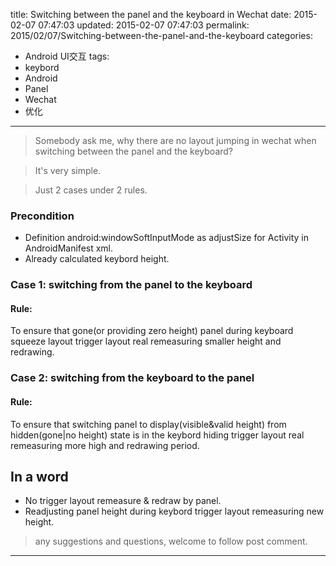 title: Switching between the panel and the keyboard in Wechat
date: 2015-02-07 07:47:03
updated: 2015-02-07 07:47:03
permalink: 2015/02/07/Switching-between-the-panel-and-the-keyboard
categories:
- Android UI交互
tags:
- keybord
- Android
- Panel
- Wechat
- 优化

---

>Somebody ask me, why there are no layout jumping in wechat when switching between the panel and the keyboard?

>It's very simple.

>Just 2 cases under 2 rules.

<!--more-->

### Precondition

- Definition android:windowSoftInputMode as adjustSize for Activity in AndroidManifest xml.
- Already calculated keybord height.


### Case 1: switching from the panel to the keyboard

#### Rule:

To ensure that gone(or providing zero height) panel during keyboard squeeze layout trigger layout real remeasuring smaller height and redrawing.

### Case 2: switching from the keyboard to the panel

#### Rule:
To ensure that switching panel to display(visible&valid height) from hidden(gone|no height) state is in the keybord hiding trigger layout real remeasuring more high and redrawing period.


## In a word

- No trigger layout remeasure & redraw by panel.
- Readjusting panel height during keybord trigger layout remeasuring new height.

>any suggestions and questions, welcome to follow post comment.

---
